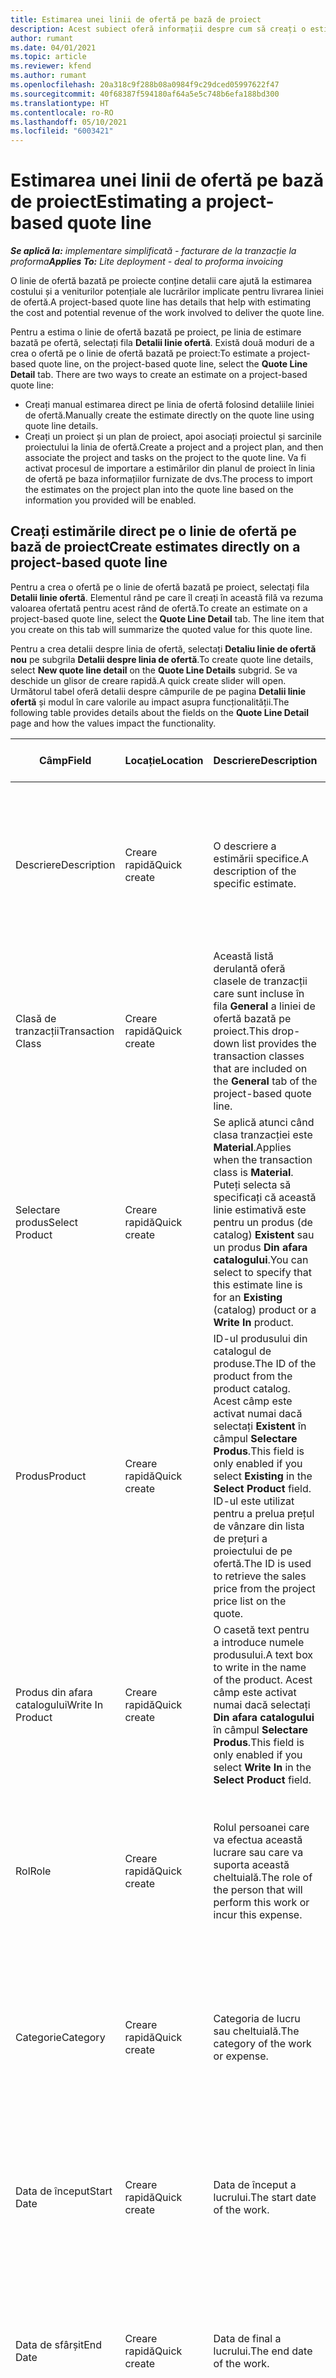 ```yaml
---
title: Estimarea unei linii de ofertă pe bază de proiect
description: Acest subiect oferă informații despre cum să creați o estimare pe o linie de ofertă pe bază de proiect.
author: rumant
ms.date: 04/01/2021
ms.topic: article
ms.reviewer: kfend
ms.author: rumant
ms.openlocfilehash: 20a318c9f288b08a0984f9c29dced05997622f47
ms.sourcegitcommit: 40f68387f594180af64a5e5c748b6efa188bd300
ms.translationtype: HT
ms.contentlocale: ro-RO
ms.lasthandoff: 05/10/2021
ms.locfileid: "6003421"
---
```

# <a name="estimating-a-project-based-quote-line"></a><span data-ttu-id="b7a4b-103">Estimarea unei linii de ofertă pe bază de proiect</span><span class="sxs-lookup"><span data-stu-id="b7a4b-103">Estimating a project-based quote line</span></span>

<span data-ttu-id="b7a4b-104">_**Se aplică la:** implementare simplificată - facturare de la tranzacție la proforma_</span><span class="sxs-lookup"><span data-stu-id="b7a4b-104">_**Applies To:** Lite deployment - deal to proforma invoicing_</span></span>

<span data-ttu-id="b7a4b-105">O linie de ofertă bazată pe proiecte conține detalii care ajută la estimarea costului și a veniturilor potențiale ale lucrărilor implicate pentru livrarea liniei de ofertă.</span><span class="sxs-lookup"><span data-stu-id="b7a4b-105">A project-based quote line has details that help with estimating the cost and potential revenue of the work involved to deliver the quote line.</span></span>

<span data-ttu-id="b7a4b-106">Pentru a estima o linie de ofertă bazată pe proiect, pe linia de estimare bazată pe ofertă, selectați fila **Detalii linie ofertă**. Există două moduri de a crea o ofertă pe o linie de ofertă bazată pe proiect:</span><span class="sxs-lookup"><span data-stu-id="b7a4b-106">To estimate a project-based quote line, on the project-based quote line, select the **Quote Line Detail** tab. There are two ways to create an estimate on a project-based quote line:</span></span>

- <span data-ttu-id="b7a4b-107">Creați manual estimarea direct pe linia de ofertă folosind detaliile liniei de ofertă.</span><span class="sxs-lookup"><span data-stu-id="b7a4b-107">Manually create the estimate directly on the quote line using quote line details.</span></span> 
- <span data-ttu-id="b7a4b-108">Creați un proiect și un plan de proiect, apoi asociați proiectul și sarcinile proiectului la linia de ofertă.</span><span class="sxs-lookup"><span data-stu-id="b7a4b-108">Create a project and a project plan, and then associate the project and tasks on the project to the quote line.</span></span> <span data-ttu-id="b7a4b-109">Va fi activat procesul de importare a estimărilor din planul de proiect în linia de ofertă pe baza informațiilor furnizate de dvs.</span><span class="sxs-lookup"><span data-stu-id="b7a4b-109">The process to import the estimates on the project plan into the quote line based on the information you provided will be enabled.</span></span>

## <a name="create-estimates-directly-on-a-project-based-quote-line"></a><span data-ttu-id="b7a4b-110">Creați estimările direct pe o linie de ofertă pe bază de proiect</span><span class="sxs-lookup"><span data-stu-id="b7a4b-110">Create estimates directly on a project-based quote line</span></span>

<span data-ttu-id="b7a4b-111">Pentru a crea o ofertă pe o linie de ofertă bazată pe proiect, selectați fila **Detalii linie ofertă**. Elementul rând pe care îl creați în această filă va rezuma valoarea ofertată pentru acest rând de ofertă.</span><span class="sxs-lookup"><span data-stu-id="b7a4b-111">To create an estimate on a project-based quote line, select the **Quote Line Detail** tab. The line item that you create on this tab will summarize the quoted value for this quote line.</span></span> 

<span data-ttu-id="b7a4b-112">Pentru a crea detalii despre linia de ofertă, selectați **Detaliu linie de ofertă nou** pe subgrila **Detalii despre linia de ofertă**.</span><span class="sxs-lookup"><span data-stu-id="b7a4b-112">To create quote line details, select **New quote line detail** on the **Quote Line Details** subgrid.</span></span> <span data-ttu-id="b7a4b-113">Se va deschide un glisor de creare rapidă.</span><span class="sxs-lookup"><span data-stu-id="b7a4b-113">A quick create slider will open.</span></span> <span data-ttu-id="b7a4b-114">Următorul tabel oferă detalii despre câmpurile de pe pagina **Detalii linie ofertă** și modul în care valorile au impact asupra funcționalității.</span><span class="sxs-lookup"><span data-stu-id="b7a4b-114">The following table provides details about the fields on the **Quote Line Detail** page and how the values impact the functionality.</span></span>

| <span data-ttu-id="b7a4b-115">**Câmp**</span><span class="sxs-lookup"><span data-stu-id="b7a4b-115">**Field**</span></span> | <span data-ttu-id="b7a4b-116">**Locație**</span><span class="sxs-lookup"><span data-stu-id="b7a4b-116">**Location**</span></span> | <span data-ttu-id="b7a4b-117">**Descriere**</span><span class="sxs-lookup"><span data-stu-id="b7a4b-117">**Description**</span></span> | <span data-ttu-id="b7a4b-118">**Impactul din aval**</span><span class="sxs-lookup"><span data-stu-id="b7a4b-118">**Downstream impact**</span></span> |
| --- | --- | --- | --- |
| <span data-ttu-id="b7a4b-119">Descriere</span><span class="sxs-lookup"><span data-stu-id="b7a4b-119">Description</span></span> | <span data-ttu-id="b7a4b-120">Creare rapidă</span><span class="sxs-lookup"><span data-stu-id="b7a4b-120">Quick create</span></span> | <span data-ttu-id="b7a4b-121">O descriere a estimării specifice.</span><span class="sxs-lookup"><span data-stu-id="b7a4b-121">A description of the specific estimate.</span></span> | <span data-ttu-id="b7a4b-122">Această valoare este setată implicit la detaliul liniei de ofertă aferente pentru costul creat automat.</span><span class="sxs-lookup"><span data-stu-id="b7a4b-122">This value defaults to the related quote line detail for cost that is automatically created.</span></span> |
| <span data-ttu-id="b7a4b-123">Clasă de tranzacții</span><span class="sxs-lookup"><span data-stu-id="b7a4b-123">Transaction Class</span></span> | <span data-ttu-id="b7a4b-124">Creare rapidă</span><span class="sxs-lookup"><span data-stu-id="b7a4b-124">Quick create</span></span> | <span data-ttu-id="b7a4b-125">Această listă derulantă oferă clasele de tranzacții care sunt incluse în fila **General** a liniei de ofertă bazată pe proiect.</span><span class="sxs-lookup"><span data-stu-id="b7a4b-125">This drop-down list provides the transaction classes that are included on the **General** tab of the project-based quote line.</span></span>  | <span data-ttu-id="b7a4b-126">Această valoare este setată implicit la detaliul liniei de ofertă aferente pentru costul creat automat.</span><span class="sxs-lookup"><span data-stu-id="b7a4b-126">This value defaults to the related quote line detail for cost that is automatically created.</span></span> |
| <span data-ttu-id="b7a4b-127">Selectare produs</span><span class="sxs-lookup"><span data-stu-id="b7a4b-127">Select Product</span></span> | <span data-ttu-id="b7a4b-128">Creare rapidă</span><span class="sxs-lookup"><span data-stu-id="b7a4b-128">Quick create</span></span> | <span data-ttu-id="b7a4b-129">Se aplică atunci când clasa tranzacției este **Material**.</span><span class="sxs-lookup"><span data-stu-id="b7a4b-129">Applies when the transaction class is **Material**.</span></span> <span data-ttu-id="b7a4b-130">Puteți selecta să specificați că această linie estimativă este pentru un produs (de catalog) **Existent** sau un produs **Din afara catalogului**.</span><span class="sxs-lookup"><span data-stu-id="b7a4b-130">You can select to specify that this estimate line is for an **Existing** (catalog) product or a **Write In** product.</span></span> | <span data-ttu-id="b7a4b-131">Această valoare este setată implicit la detaliul liniei de ofertă aferente pentru costul creat automat.</span><span class="sxs-lookup"><span data-stu-id="b7a4b-131">This value defaults to the related quote line detail for cost that is automatically created.</span></span> |
| <span data-ttu-id="b7a4b-132">Produs</span><span class="sxs-lookup"><span data-stu-id="b7a4b-132">Product</span></span> | <span data-ttu-id="b7a4b-133">Creare rapidă</span><span class="sxs-lookup"><span data-stu-id="b7a4b-133">Quick create</span></span> | <span data-ttu-id="b7a4b-134">ID-ul produsului din catalogul de produse.</span><span class="sxs-lookup"><span data-stu-id="b7a4b-134">The ID of the product from the product catalog.</span></span> <span data-ttu-id="b7a4b-135">Acest câmp este activat numai dacă selectați **Existent** în câmpul **Selectare Produs**.</span><span class="sxs-lookup"><span data-stu-id="b7a4b-135">This field is only enabled if you select **Existing** in the **Select Product** field.</span></span> <span data-ttu-id="b7a4b-136">ID-ul este utilizat pentru a prelua prețul de vânzare din lista de prețuri a proiectului de pe ofertă.</span><span class="sxs-lookup"><span data-stu-id="b7a4b-136">The ID is used to retrieve the sales price from the project price list on the quote.</span></span> | <span data-ttu-id="b7a4b-137">Această valoare este setată implicit la detaliul liniei de ofertă aferente pentru costul creat automat.</span><span class="sxs-lookup"><span data-stu-id="b7a4b-137">This value defaults to the related quote line detail for cost that is automatically created.</span></span> |
| <span data-ttu-id="b7a4b-138">Produs din afara catalogului</span><span class="sxs-lookup"><span data-stu-id="b7a4b-138">Write In Product</span></span> | <span data-ttu-id="b7a4b-139">Creare rapidă</span><span class="sxs-lookup"><span data-stu-id="b7a4b-139">Quick create</span></span> | <span data-ttu-id="b7a4b-140">O casetă text pentru a introduce numele produsului.</span><span class="sxs-lookup"><span data-stu-id="b7a4b-140">A text box to write in the name of the product.</span></span> <span data-ttu-id="b7a4b-141">Acest câmp este activat numai dacă selectați **Din afara catalogului** în câmpul **Selectare Produs**.</span><span class="sxs-lookup"><span data-stu-id="b7a4b-141">This field is only enabled if you select **Write In** in the **Select Product** field.</span></span>| <span data-ttu-id="b7a4b-142">Această valoare este setată implicit la detaliul liniei de ofertă aferente pentru costul creat automat.</span><span class="sxs-lookup"><span data-stu-id="b7a4b-142">This value defaults to the related quote line detail for cost that is automatically created.</span></span> |
| <span data-ttu-id="b7a4b-143">Rol</span><span class="sxs-lookup"><span data-stu-id="b7a4b-143">Role</span></span> | <span data-ttu-id="b7a4b-144">Creare rapidă</span><span class="sxs-lookup"><span data-stu-id="b7a4b-144">Quick create</span></span> | <span data-ttu-id="b7a4b-145">Rolul persoanei care va efectua această lucrare sau care va suporta această cheltuială.</span><span class="sxs-lookup"><span data-stu-id="b7a4b-145">The role of the person that will perform this work or incur this expense.</span></span> | <span data-ttu-id="b7a4b-146">Această valoare este setată implicit la detaliul liniei de ofertă aferente pentru costul creat automat.</span><span class="sxs-lookup"><span data-stu-id="b7a4b-146">This value defaults to the related quote line detail for cost that is automatically created.</span></span> |
| <span data-ttu-id="b7a4b-147">Categorie</span><span class="sxs-lookup"><span data-stu-id="b7a4b-147">Category</span></span> | <span data-ttu-id="b7a4b-148">Creare rapidă</span><span class="sxs-lookup"><span data-stu-id="b7a4b-148">Quick create</span></span> | <span data-ttu-id="b7a4b-149">Categoria de lucru sau cheltuială.</span><span class="sxs-lookup"><span data-stu-id="b7a4b-149">The category of the work or expense.</span></span> | <span data-ttu-id="b7a4b-150">Această valoare este setată implicit la detaliul liniei de ofertă aferente pentru costul creat automat.</span><span class="sxs-lookup"><span data-stu-id="b7a4b-150">This value defaults to the related quote line detail for cost that is automatically created.</span></span> |
| <span data-ttu-id="b7a4b-151">Data de început</span><span class="sxs-lookup"><span data-stu-id="b7a4b-151">Start Date</span></span> | <span data-ttu-id="b7a4b-152">Creare rapidă</span><span class="sxs-lookup"><span data-stu-id="b7a4b-152">Quick create</span></span> | <span data-ttu-id="b7a4b-153">Data de început a lucrului.</span><span class="sxs-lookup"><span data-stu-id="b7a4b-153">The start date of the work.</span></span> | <span data-ttu-id="b7a4b-154">Acest câmp este setat implicit la detaliul liniei de ofertă pentru costul creat automat.</span><span class="sxs-lookup"><span data-stu-id="b7a4b-154">This field defaults to the quote line detail for cost that is automatically created.</span></span> |
| <span data-ttu-id="b7a4b-155">Data de sfârșit</span><span class="sxs-lookup"><span data-stu-id="b7a4b-155">End Date</span></span> | <span data-ttu-id="b7a4b-156">Creare rapidă</span><span class="sxs-lookup"><span data-stu-id="b7a4b-156">Quick create</span></span> | <span data-ttu-id="b7a4b-157">Data de final a lucrului.</span><span class="sxs-lookup"><span data-stu-id="b7a4b-157">The end date of the work.</span></span> | <span data-ttu-id="b7a4b-158">Acest câmp este setat implicit la detaliul liniei de ofertă pentru costul creat automat.</span><span class="sxs-lookup"><span data-stu-id="b7a4b-158">This field defaults to the quote line detail for cost that is automatically created.</span></span> |
| <span data-ttu-id="b7a4b-159">Unitate de resurse</span><span class="sxs-lookup"><span data-stu-id="b7a4b-159">Resourcing Unit</span></span> | <span data-ttu-id="b7a4b-160">Creare rapidă</span><span class="sxs-lookup"><span data-stu-id="b7a4b-160">Quick create</span></span> | <span data-ttu-id="b7a4b-161">Unitatea de resurse care va suporta acest cost și care oferă resursa pentru a se lucra pe ea.</span><span class="sxs-lookup"><span data-stu-id="b7a4b-161">The resourcing unit that will incur this cost and provide the resource to work on it.</span></span> | <span data-ttu-id="b7a4b-162">Această valoare este setată implicit la detaliul liniei de ofertă aferente pentru costul creat automat și este utilizată în preluarea prețului de cost.</span><span class="sxs-lookup"><span data-stu-id="b7a4b-162">This value defaults to the related quote line detail for cost that is automatically created and used in the cost price retrieval.</span></span> |
| <span data-ttu-id="b7a4b-163">Planificare unitate</span><span class="sxs-lookup"><span data-stu-id="b7a4b-163">Unit schedule</span></span> | <span data-ttu-id="b7a4b-164">Creare rapidă</span><span class="sxs-lookup"><span data-stu-id="b7a4b-164">Quick create</span></span> | <span data-ttu-id="b7a4b-165">Grupul de unitate pentru activitate, produs sau cheltuială.</span><span class="sxs-lookup"><span data-stu-id="b7a4b-165">The unit group of the work, product, or expense.</span></span> <span data-ttu-id="b7a4b-166">Unitățile aparțin unei planificări de unitate sau unui grup de unități.</span><span class="sxs-lookup"><span data-stu-id="b7a4b-166">Units belong to a unit schedule or a group of units.</span></span> <span data-ttu-id="b7a4b-167">De exemplu, mile și kilometri sunt unități care aparțin unui grup de unități care descrie distanța.</span><span class="sxs-lookup"><span data-stu-id="b7a4b-167">For example, miles and kilometers are units that belong to a group of units that describes distance.</span></span> | <span data-ttu-id="b7a4b-168">Această valoare este setată implicit la detaliul liniei de ofertă aferente pentru costul creat automat.</span><span class="sxs-lookup"><span data-stu-id="b7a4b-168">This value defaults to the related quote line detail for cost that is automatically created.</span></span> |
| <span data-ttu-id="b7a4b-169">Unitate</span><span class="sxs-lookup"><span data-stu-id="b7a4b-169">Unit</span></span> | <span data-ttu-id="b7a4b-170">Creare rapidă</span><span class="sxs-lookup"><span data-stu-id="b7a4b-170">Quick create</span></span> | <span data-ttu-id="b7a4b-171">Unitatea de activitate, produs sau cheltuială.</span><span class="sxs-lookup"><span data-stu-id="b7a4b-171">The unit of the work, product, or expense.</span></span> | <span data-ttu-id="b7a4b-172">Această valoare este setată implicit la detaliul liniei de ofertă aferente pentru costul creat automat.</span><span class="sxs-lookup"><span data-stu-id="b7a4b-172">This value defaults to the related quote line detail for cost that is automatically created.</span></span> |
| <span data-ttu-id="b7a4b-173">Cantitate</span><span class="sxs-lookup"><span data-stu-id="b7a4b-173">Quantity</span></span> | <span data-ttu-id="b7a4b-174">Creare rapidă</span><span class="sxs-lookup"><span data-stu-id="b7a4b-174">Quick create</span></span> | <span data-ttu-id="b7a4b-175">Cantitatea de activitate, produs sau cheltuială.</span><span class="sxs-lookup"><span data-stu-id="b7a4b-175">The quantity of work, product, or expense.</span></span> | <span data-ttu-id="b7a4b-176">Această valoare este setată implicit la detaliul liniei de ofertă aferente pentru costul creat automat.</span><span class="sxs-lookup"><span data-stu-id="b7a4b-176">This value defaults to the related quote line detail for cost that is automatically created.</span></span> |
| <span data-ttu-id="b7a4b-177">Preț unitar</span><span class="sxs-lookup"><span data-stu-id="b7a4b-177">Unit price</span></span> | <span data-ttu-id="b7a4b-178">Creați rapid</span><span class="sxs-lookup"><span data-stu-id="b7a4b-178">Quick Create</span></span> |<span data-ttu-id="b7a4b-179">Rata de facturare a rolului care efectuează lucrarea, prețul pe unitate al produsului sau prețul de vânzare al produsului sau categoriei de cheltuieli.</span><span class="sxs-lookup"><span data-stu-id="b7a4b-179">The bill rate of the role that is performing the work, the unit price of the product, or the sales price of the product or expense category.</span></span> <span data-ttu-id="b7a4b-180">Valoarea implicită pentru acest câmp este **Timp** pe baza combinației valorilor de dimensiune de stabilire a prețurilor de pe linia de preț a rolului din lista de prețuri a proiectului, care este în vigoare la data de începere.</span><span class="sxs-lookup"><span data-stu-id="b7a4b-180">The  default for this field is **Time** based on the combination of the pricing dimension values on the role price line of the project price list that is effective for the start date.</span></span> <span data-ttu-id="b7a4b-181">Pentru **Cheltuieli**, valoarea implicită este din setarea prețului pentru categoria de tranzacții din lista de prețuri a proiectului, în vigoare la data de începere.</span><span class="sxs-lookup"><span data-stu-id="b7a4b-181">For **Expenses**, the default is from the price setup for the transaction category in the project price list that is effective for the start date.</span></span> <span data-ttu-id="b7a4b-182">Dacă metoda de stabilire a prețurilor pentru categoria tranzacției nu este prețul unitar, nu există nicio valoare implicită și acest câmp este lăsat necompletat.</span><span class="sxs-lookup"><span data-stu-id="b7a4b-182">If the pricing method for the transaction category isn't price-per-unit, there is no default, and this field is left blank.</span></span> <span data-ttu-id="b7a4b-183">Pentru produse, valoarea implicită a acestui câmp se bazează pe linia **Articol din lista de prețuri** din lista de prețuri a proiectului care este în vigoare la data de începere.</span><span class="sxs-lookup"><span data-stu-id="b7a4b-183">For products, the default is based on the **Price list item**  line in the project price list that is effective for the start date.</span></span>| <span data-ttu-id="b7a4b-184">Rata de cost a rolului care efectuează lucrarea, costul pe unitate din categoria de cheltuieli sau costul unitar al produsului.</span><span class="sxs-lookup"><span data-stu-id="b7a4b-184">The cost rate of the role that is performing the work, the cost per unit of the expense category, or the unit cost of the product.</span></span> <span data-ttu-id="b7a4b-185">Valoarea implicită pentru acest câmp este **Timp** pe baza combinației valorilor de dimensiune de stabilire a prețurilor de pe linia de preț a rolului din lista de prețuri a proiectului, care este în vigoare la data de începere.</span><span class="sxs-lookup"><span data-stu-id="b7a4b-185">The default for this field is **Time** based on the combination of the pricing dimension values on the role price line of the project price list that is effective for the start date.</span></span> <span data-ttu-id="b7a4b-186">Pentru **Cheltuieli**, valoarea implicită este din setarea prețului pentru categoria de tranzacții din lista de prețuri a proiectului, în vigoare la data de începere.</span><span class="sxs-lookup"><span data-stu-id="b7a4b-186">For **Expenses**, the default is from the price setup for the transaction category in the project price list that is effective for the start date.</span></span> <span data-ttu-id="b7a4b-187">Dacă metoda de stabilire a prețurilor pentru categoria tranzacției nu este prețul unitar, nu există nicio valoare implicită și acest câmp este lăsat necompletat.</span><span class="sxs-lookup"><span data-stu-id="b7a4b-187">If the pricing method for the transaction category isn't price-per-unit, there is no default, and this field is left blank.</span></span> <span data-ttu-id="b7a4b-188">Pentru produse, valoarea implicită a acestui câmp se bazează pe linia **Articol din lista de prețuri** din lista de prețuri a proiectului care este în vigoare la data de începere.</span><span class="sxs-lookup"><span data-stu-id="b7a4b-188">For products, the default is based on the **Price list item**  line in the project price list that is effective for the start date.</span></span>|
| <span data-ttu-id="b7a4b-189">Impozit estimat</span><span class="sxs-lookup"><span data-stu-id="b7a4b-189">Estimated Tax</span></span> | <span data-ttu-id="b7a4b-190">Creare rapidă</span><span class="sxs-lookup"><span data-stu-id="b7a4b-190">Quick create</span></span> | <span data-ttu-id="b7a4b-191">Puteți introduce manual taxa estimată pentru această lucrare sau cheltuială.</span><span class="sxs-lookup"><span data-stu-id="b7a4b-191">You can manually enter the estimated tax for this work or expense.</span></span> | <span data-ttu-id="b7a4b-192">Nu există niciun impact în aval pentru acest câmp.</span><span class="sxs-lookup"><span data-stu-id="b7a4b-192">There is no downstream impact for this field.</span></span> |
| <span data-ttu-id="b7a4b-193">Sumă</span><span class="sxs-lookup"><span data-stu-id="b7a4b-193">Amount</span></span> | <span data-ttu-id="b7a4b-194">Creare rapidă</span><span class="sxs-lookup"><span data-stu-id="b7a4b-194">Quick create</span></span> | <span data-ttu-id="b7a4b-195">Puteți introduce manual informații în acest câmp dacă câmpurile **Cantitate** și **Preț** sunt lăsate necompletate.</span><span class="sxs-lookup"><span data-stu-id="b7a4b-195">You can manually input information into this field if the **Quantity** and **Price** fields are left blank.</span></span> <span data-ttu-id="b7a4b-196">Dacă aceste câmpuri nu sunt goale, acest câmp devine numai în citire și se calculează drept (Cantitate \* Preț unitar) + Taxă.</span><span class="sxs-lookup"><span data-stu-id="b7a4b-196">If these fields are not blank, this field becomes read only and is calculated as (Quantity \* Unit price) + Tax.</span></span> | <span data-ttu-id="b7a4b-197">Nu există niciun impact în aval pentru acest câmp.</span><span class="sxs-lookup"><span data-stu-id="b7a4b-197">There is no downstream impact for this field.</span></span> |


## <a name="update-prices-on-quote-line-details"></a><span data-ttu-id="b7a4b-198">Actualizați prețurile în detaliile liniei de ofertă</span><span class="sxs-lookup"><span data-stu-id="b7a4b-198">Update prices on quote line details</span></span>

<span data-ttu-id="b7a4b-199">Dacă ați modificat prețurile în lista de prețuri a proiectului care este atașată la ofertă sau în lista de prețuri a unității contractante, puteți selecta **Recalculare** pe pagina **Ofertă** pentru a reîmprospăta prețurile din detaliile liniei de ofertă individuale pentru a reflecta această modificare.</span><span class="sxs-lookup"><span data-stu-id="b7a4b-199">If you have changed prices on the project price list that is attached to the quote, or on the cost price list of the contracting unit, you can select **Recalculate** on the **Quote** page to refresh the prices on the individual quote line details to reflect this change.</span></span> <span data-ttu-id="b7a4b-200">Când selectați **Recalculare**, apare un avertisment care vă informează că vor fi resetate prețurile din detaliile liniei de ofertă pentru toate liniile de ofertă din această ofertă.</span><span class="sxs-lookup"><span data-stu-id="b7a4b-200">When you select **Recalculate**, a warning appears that informs you that prices on quote line details for all quote lines on this quote will be reset.</span></span> <span data-ttu-id="b7a4b-201">Selectați **Da** pentru a reîmprospăta prețurile atât pentru vânzări, cât și pentru detaliile liniei de ofertă.</span><span class="sxs-lookup"><span data-stu-id="b7a4b-201">Select **Yes** to refresh prices for both sales and cost quote line details.</span></span>

## <a name="access-quote-line-details-for-cost"></a><span data-ttu-id="b7a4b-202">Accesați detaliile liniei de ofertă pentru cost</span><span class="sxs-lookup"><span data-stu-id="b7a4b-202">Access quote line details for cost</span></span>

<span data-ttu-id="b7a4b-203">Pe fila **Detalii despre linia de ofertă**, selectați un rând din grilă pentru a activa unele acțiuni pe bara de instrumente a subgrilei.</span><span class="sxs-lookup"><span data-stu-id="b7a4b-203">On the **Quote Line Details** tab, select a row in the grid to enable some actions on the toolbar of the subgrid.</span></span> <span data-ttu-id="b7a4b-204">Prima acțiune pe bara de instrumente subgrilă atunci când este selectat un detaliu al liniei de ofertă este **Deschideți detaliile costurilor**.</span><span class="sxs-lookup"><span data-stu-id="b7a4b-204">The first action on the subgrid tool bar when a quote line detail is selected is **Open Cost Detail**.</span></span> <span data-ttu-id="b7a4b-205">Selectați **Deschideți detaliile costurilor** pentru a vedea rata de cost aferentă și suma pentru această linie de ofertă.</span><span class="sxs-lookup"><span data-stu-id="b7a4b-205">Select **Open Cost Detail** to see the related cost rate and amount for this quote line.</span></span>

> [!NOTE]
> <span data-ttu-id="b7a4b-206">Modificarea valorilor unității de resurse, cantității, datele, rolul sau categoriile din detaliile liniei de ofertă pentru costuri vor modifica valorile corespunzătoare din detaliile liniei de ofertă pentru vânzări.</span><span class="sxs-lookup"><span data-stu-id="b7a4b-206">Changing the resourcing unit, quantity, dates, role, or category values on the quote line detail for cost will change the corresponding values on the quote line details for sales.</span></span>
## <a name="currency-on-quote-line-details-for-cost-and-sales"></a><span data-ttu-id="b7a4b-207">Moneda pe detaliile liniei de ofertă pentru cost și vânzări</span><span class="sxs-lookup"><span data-stu-id="b7a4b-207">Currency on quote line details for cost and sales</span></span>

<span data-ttu-id="b7a4b-208">Moneda din detaliul liniei de ofertă pentru valorile implicite din lista de prețuri a proiectului, care este valabilă pentru data de începere a detaliului liniei de ofertă.</span><span class="sxs-lookup"><span data-stu-id="b7a4b-208">Currency on the quote line detail for sales defaults from the project price list that is effective for the start date of the quote line detail.</span></span>

<span data-ttu-id="b7a4b-209">Moneda din detaliul liniei de ofertă pentru valorile implicite de cost din lista de prețuri a unității de contractare a ofertei care este activă pentru data de început a detaliului liniei de ofertă pentru cost.</span><span class="sxs-lookup"><span data-stu-id="b7a4b-209">Currency on the quote line detail for cost defaults from the price list of the contracting unit of the quote that is effective for the start date of the quote line detail for cost.</span></span>

<span data-ttu-id="b7a4b-210">Calculele de rentabilitate convertesc suma din detaliile liniei de ofertă pentru costuri și vânzări în moneda de bază a mediului pentru a raporta marja generală estimată la ofertă.</span><span class="sxs-lookup"><span data-stu-id="b7a4b-210">Profitability calculations convert the amount on quote line details for cost and sales into the base currency of the environment to report the overall estimated margin on the quote.</span></span>

> <span data-ttu-id="b7a4b-211">[!NOTĂ</span><span class="sxs-lookup"><span data-stu-id="b7a4b-211">[!NOTE</span></span>
> > <span data-ttu-id="b7a4b-212">Erorile de rotunjire a valutei și modificarea marjelor ar putea apărea din cauza lipsei ratelor de schimb efective la dată.</span><span class="sxs-lookup"><span data-stu-id="b7a4b-212">Currency rounding errors and changed margins could occur because of the lack of date effective exchange rates.</span></span> <span data-ttu-id="b7a4b-213">Utilizați aceste calcule numai la contractele proiectului, deoarece acestea sunt aproximări și nu sunt pentru raportări legale sau de altă natură care necesită o precizie mai mare a rotunjirii și conștientizarea aplicabilității datei pentru ratele de schimb.</span><span class="sxs-lookup"><span data-stu-id="b7a4b-213">Use these calculations only on project contracts as these are approximations and are not for actual statutory or other reporting that requires higher precision of rounding and awareness of date effectivity for exchange rates.</span></span>


[!INCLUDE[footer-include](../../includes/footer-banner.md)]
